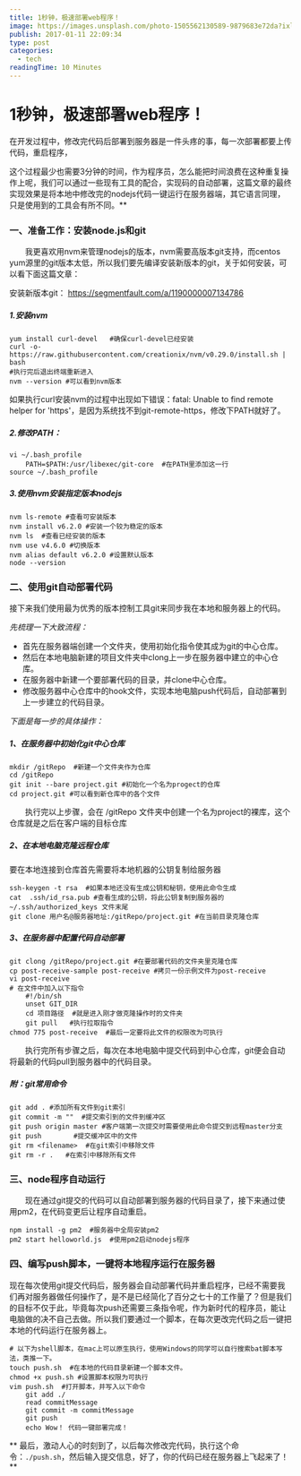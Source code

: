 ```yaml
---
title: 1秒钟，极速部署web程序！
image: https://images.unsplash.com/photo-1505562130589-9879683e72da?ixlib=rb-1.2.1&ixid=eyJhcHBfaWQiOjEyMDd9&auto=format&fit=crop&w=1950&q=80
publish: 2017-01-11 22:09:34
type: post  
categories:
  - tech
readingTime: 10 Minutes
---
```



# 1秒钟，极速部署web程序！



在开发过程中，修改完代码后部署到服务器是一件头疼的事，每一次部署都要上传代码，重启程序，
<!-- more -->
这个过程最少也需要3分钟的时间，作为程序员，怎么能把时间浪费在这种重复操作上呢，我们可以通过一些现有工具的配合，实现码的自动部署，这篇文章的最终实现效果是将本地中修改完的nodejs代码一键运行在服务器端，其它语言同理，只是使用到的工具会有所不同。**


### 一、准备工作：安装node.js和git

　　我更喜欢用nvm来管理nodejs的版本，nvm需要高版本git支持，而centos yum源里的git版本太低，所以我们要先编译安装新版本的git，关于如何安装，可以看下面这篇文章：

安装新版本git： https://segmentfault.com/a/1190000007134786

##### 1.安装nvm
```shell
yum install curl-devel   #确保curl-devel已经安装
curl -o- https://raw.githubusercontent.com/creationix/nvm/v0.29.0/install.sh | bash
#执行完后退出终端重新进入
nvm --version #可以看到nvm版本
```
如果执行curl安装nvm的过程中出现如下错误：fatal: Unable to find remote helper for 'https'，是因为系统找不到git-remote-https，修改下PATH就好了。

<!--more-->

##### 2.修改PATH：
```shell
vi ~/.bash_profile
    PATH=$PATH:/usr/libexec/git-core  #在PATH里添加这一行
source ~/.bash_profile
```
##### 3.使用nvm安装指定版本nodejs
```shell
nvm ls-remote #查看可安装版本
nvm install v6.2.0 #安装一个较为稳定的版本
nvm ls  #查看已经安装的版本
nvm use v4.6.0 #切换版本
nvm alias default v6.2.0 #设置默认版本
node --version  
```

### 二、使用git自动部署代码
接下来我们使用最为优秀的版本控制工具git来同步我在本地和服务器上的代码。

*先梳理一下大致流程：*
* 首先在服务器端创建一个文件夹，使用初始化指令使其成为git的中心仓库。
* 然后在本地电脑新建的项目文件夹中clong上一步在服务器中建立的中心仓库。
* 在服务器中新建一个要部署代码的目录，并clone中心仓库。
* 修改服务器中心仓库中的hook文件，实现本地电脑push代码后，自动部署到上一步建立的代码目录。

*下面是每一步的具体操作：*



##### 1、在服务器中初始化git中心仓库
```shell
mkdir /gitRepo  #新建一个文件夹作为仓库
cd /gitRepo
git init --bare project.git #初始化一个名为progect的仓库
cd project.git #可以看到新仓库中的各个文件
```
　　执行完以上步骤，会在 /gitRepo 文件夹中创建一个名为project的裸库，这个仓库就是之后在客户端的目标仓库


##### 2、在本地电脑克隆远程仓库
要在本地连接到仓库首先需要将本地机器的公钥复制给服务器
```shell
ssh-keygen -t rsa  #如果本地还没有生成公钥和秘钥，使用此命令生成
cat  .ssh/id_rsa.pub #查看生成的公钥，将此公钥复制到服务器的 ~/.ssh/authorized_keys 文件末尾
git clone 用户名@服务器地址:/gitRepo/project.git #在当前目录克隆仓库
```
##### 3、在服务器中配置代码自动部署
```shell
git clong /gitRepo/project.git #在要部署代码的文件夹里克隆仓库
cp post-receive-sample post-receive #拷贝一份示例文件为post-receive
vi post-receive
# 在文件中加入以下指令
    #!/bin/sh
    unset GIT_DIR
    cd 项目路径  #就是进入刚才做克隆操作时的文件夹
    git pull   #执行拉取指令
chmod 775 post-receive  #最后一定要将此文件的权限改为可执行
```
　　执行完所有步骤之后，每次在本地电脑中提交代码到中心仓库，git便会自动将最新的代码pull到服务器中的代码目录。

##### 附：git常用命令
```shell
git add . #添加所有文件到git索引
git commit -m ""  #提交索引到的文件到缓冲区
git push origin master #客户端第一次提交时需要使用此命令提交到远程master分支
git push        #提交缓冲区中的文件
git rm <filename>  #在git索引中移除文件
git rm -r .   #在索引中移除所有文件
```

### 三、node程序自动运行
　　现在通过git提交的代码可以自动部署到服务器的代码目录了，接下来通过使用pm2，在代码变更后让程序自动重启。

```shell
npm install -g pm2  #服务器中全局安装pm2
pm2 start helloworld.js  #使用pm2启动nodejs程序
```

### 四、编写push脚本，一键将本地程序运行在服务器

现在每次使用git提交代码后，服务器会自动部署代码并重启程序，已经不需要我们再对服务器做任何操作了，是不是已经简化了百分之七十的工作量了？但是我们的目标不仅于此，毕竟每次push还需要三条指令呢，作为新时代的程序员，能让电脑做的决不自己去做。所以我们要通过一个脚本，在每次更改完代码之后一键把本地的代码运行在服务器上。

```shell
# 以下为shell脚本，在mac上可以原生执行，使用Windows的同学可以自行搜索bat脚本写法，类推一下。
touch push.sh  #在本地的代码目录新建一个脚本文件。
chmod +x push.sh #设置脚本权限为可执行
vim push.sh  #打开脚本，并写入以下命令
    git add ./
    read commitMessage  
    git commit -m commitMessage  
    git push
    echo Wow！ 代码一键部署完成！

```
** 最后，激动人心的时刻到了，以后每次修改完代码，执行这个命令：`./push.sh`，然后输入提交信息，好了，你的代码已经在服务器上飞起来了！**
